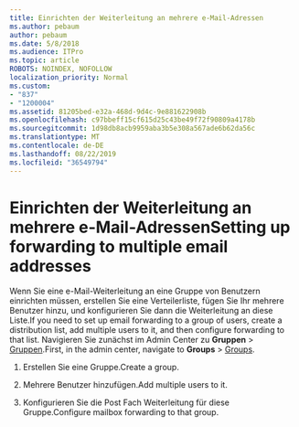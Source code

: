 ```yaml
---
title: Einrichten der Weiterleitung an mehrere e-Mail-Adressen
ms.author: pebaum
author: pebaum
ms.date: 5/8/2018
ms.audience: ITPro
ms.topic: article
ROBOTS: NOINDEX, NOFOLLOW
localization_priority: Normal
ms.custom:
- "837"
- "1200004"
ms.assetid: 81205bed-e32a-468d-9d4c-9e881622908b
ms.openlocfilehash: c97bbeff15cf615d25c43be49f72f90809a4178b
ms.sourcegitcommit: 1d98db8acb9959aba3b5e308a567ade6b62da56c
ms.translationtype: MT
ms.contentlocale: de-DE
ms.lasthandoff: 08/22/2019
ms.locfileid: "36549794"
---
```

# <a name="setting-up-forwarding-to-multiple-email-addresses"></a><span data-ttu-id="11812-102">Einrichten der Weiterleitung an mehrere e-Mail-Adressen</span><span class="sxs-lookup"><span data-stu-id="11812-102">Setting up forwarding to multiple email addresses</span></span>

<span data-ttu-id="11812-103">Wenn Sie eine e-Mail-Weiterleitung an eine Gruppe von Benutzern einrichten müssen, erstellen Sie eine Verteilerliste, fügen Sie Ihr mehrere Benutzer hinzu, und konfigurieren Sie dann die Weiterleitung an diese Liste.</span><span class="sxs-lookup"><span data-stu-id="11812-103">If you need to set up email forwarding to a group of users, create a distribution list, add multiple users to it, and then configure forwarding to that list.</span></span> <span data-ttu-id="11812-104">Navigieren Sie zunächst im Admin Center zu **Gruppen** > [Gruppen](https://portal.office.com/adminportal/home#/groups).</span><span class="sxs-lookup"><span data-stu-id="11812-104">First, in the admin center, navigate to **Groups** > [Groups](https://portal.office.com/adminportal/home#/groups).</span></span>
  
1. <span data-ttu-id="11812-105">Erstellen Sie eine Gruppe.</span><span class="sxs-lookup"><span data-stu-id="11812-105">Create a group.</span></span>

2. <span data-ttu-id="11812-106">Mehrere Benutzer hinzufügen.</span><span class="sxs-lookup"><span data-stu-id="11812-106">Add multiple users to it.</span></span>

3. <span data-ttu-id="11812-107">Konfigurieren Sie die Post Fach Weiterleitung für diese Gruppe.</span><span class="sxs-lookup"><span data-stu-id="11812-107">Configure mailbox forwarding to that group.</span></span>
